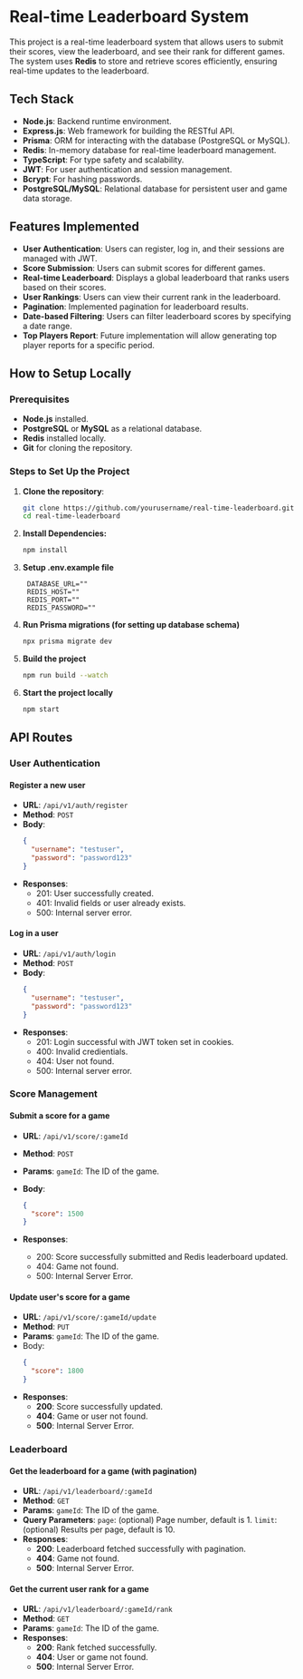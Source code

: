 # Real-time Leaderboard System

This project is a real-time leaderboard system that allows users to submit their scores, view the leaderboard, and see their rank for different games. The system uses **Redis** to store and retrieve scores efficiently, ensuring real-time updates to the leaderboard.

## Tech Stack

- **Node.js**: Backend runtime environment.
- **Express.js**: Web framework for building the RESTful API.
- **Prisma**: ORM for interacting with the database (PostgreSQL or MySQL).
- **Redis**: In-memory database for real-time leaderboard management.
- **TypeScript**: For type safety and scalability.
- **JWT**: For user authentication and session management.
- **Bcrypt**: For hashing passwords.
- **PostgreSQL/MySQL**: Relational database for persistent user and game data storage.

## Features Implemented

- **User Authentication**: Users can register, log in, and their sessions are managed with JWT.
- **Score Submission**: Users can submit scores for different games.
- **Real-time Leaderboard**: Displays a global leaderboard that ranks users based on their scores.
- **User Rankings**: Users can view their current rank in the leaderboard.
- **Pagination**: Implemented pagination for leaderboard results.
- **Date-based Filtering**: Users can filter leaderboard scores by specifying a date range.
- **Top Players Report**: Future implementation will allow generating top player reports for a specific period.

## How to Setup Locally

### Prerequisites

- **Node.js** installed.
- **PostgreSQL** or **MySQL** as a relational database.
- **Redis** installed locally.
- **Git** for cloning the repository.

### Steps to Set Up the Project

1. **Clone the repository**:

   ```bash
   git clone https://github.com/yourusername/real-time-leaderboard.git
   cd real-time-leaderboard
   ```

2. **Install Dependencies:**

   ```bash
   npm install
   ```

3. **Setup .env.example file**

   ```env
    DATABASE_URL=""
    REDIS_HOST=""
    REDIS_PORT=""
    REDIS_PASSWORD=""
   ```

4. **Run Prisma migrations (for setting up database schema)**

   ```bash
   npx prisma migrate dev
   ```

5. **Build the project**

   ```bash
   npm run build --watch
   ```

6. **Start the project locally**

   ```bash
   npm start
   ```

## API Routes

### User Authentication

#### Register a new user

- **URL**: `/api/v1/auth/register`
- **Method**: `POST`
- **Body**:
  ```json
  {
    "username": "testuser",
    "password": "password123"
  }
  ```
- **Responses**:
  - 201: User successfully created.
  - 401: Invalid fields or user already exists.
  - 500: Internal server error.

#### Log in a user

- **URL**: `/api/v1/auth/login`
- **Method**: `POST`
- **Body**:
  ```json
  {
    "username": "testuser",
    "password": "password123"
  }
  ```
- **Responses**:
  - 201: Login successful with JWT token set in cookies.
  - 400: Invalid credientials.
  - 404: User not found.
  - 500: Internal server error.

### Score Management

#### Submit a score for a game

- **URL**: `/api/v1/score/:gameId`
- **Method**: `POST`
- **Params**:
  `gameId`: The ID of the game.
- **Body**:

  ```json
  {
    "score": 1500
  }
  ```

- **Responses**:
  - 200: Score successfully submitted and Redis leaderboard updated.
  - 404: Game not found.
  - 500: Internal Server Error.

#### Update user's score for a game

- **URL**: `/api/v1/score/:gameId/update`
- **Method**: `PUT`
- **Params**:
  `gameId`: The ID of the game.
- Body:
  ```json
  {
    "score": 1800
  }
  ```
- **Responses**:
  - **200**: Score successfully updated.
  - **404**: Game or user not found.
  - **500**: Internal Server Error.

### Leaderboard

#### Get the leaderboard for a game (with pagination)

- **URL**: `/api/v1/leaderboard/:gameId`
- **Method**: `GET`
- **Params**:
  `gameId`: The ID of the game.
- **Query Parameters**:
  `page`: (optional) Page number, default is 1.
  `limit`: (optional) Results per page, default is 10.
- **Responses**:
  - **200**: Leaderboard fetched successfully with pagination.
  - **404**: Game not found.
  - **500**: Internal Server Error.

#### Get the current user rank for a game

- **URL**: `/api/v1/leaderboard/:gameId/rank`
- **Method**: `GET`
- **Params**:
  `gameId`: The ID of the game.
- **Responses**:
  - **200**: Rank fetched successfully.
  - **404**: User or game not found.
  - **500**: Internal Server Error.
